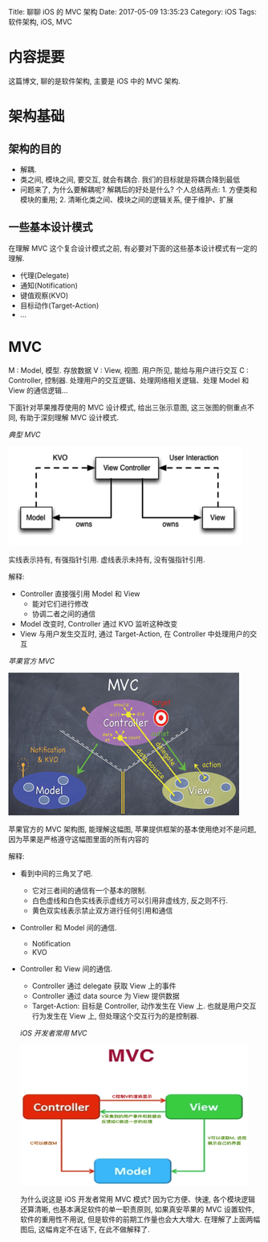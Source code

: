 Title: 聊聊 iOS 的 MVC 架构
Date: 2017-05-09 13:35:23
Category: iOS
Tags: 软件架构, iOS, MVC

内容提要
=======

这篇博文, 聊的是软件架构, 主要是 iOS 中的 MVC 架构.

架构基础
=======

## 架构的目的

* 解耦.
* 类之间, 模块之间, 要交互, 就会有耦合. 我们的目标就是将耦合降到最低
* 问题来了, 为什么要解耦呢? 解耦后的好处是什么? 个人总结两点: 1. 方便类和模块的重用; 2. 清晰化类之间、模块之间的逻辑关系, 便于维护、扩展

## 一些基本设计模式

在理解 MVC 这个复合设计模式之前, 有必要对下面的这些基本设计模式有一定的理解.

* 代理(Delegate)
* 通知(Notification)
* 键值观察(KVO)
* 目标动作(Target-Action)
* ...

MVC
===

M : Model, 模型. 存放数据
V : View, 视图. 用户所见, 能给与用户进行交互
C : Controller, 控制器. 处理用户的交互逻辑、处理网络相关逻辑、处理 Model 和 View 的通信逻辑...

下面针对苹果推荐使用的 MVC 设计模式, 给出三张示意图, 这三张图的侧重点不同, 有助于深刻理解 MVC 设计模式.

*典型 MVC*

![](../assets/images/架构/典型MVC.png)

实线表示持有, 有强指针引用.
虚线表示未持有, 没有强指针引用.

解释:

* Controller 直接强引用 Model 和 View
    * 能对它们进行修改
    * 协调二者之间的通信
* Model 改变时, Controller 通过 KVO 监听这种改变
* View 与用户发生交互时, 通过 Target-Action, 在 Controller 中处理用户的交互

*苹果官方 MVC*

![](../assets/images/架构/苹果MVC.png)

苹果官方的 MVC 架构图, 能理解这幅图, 苹果提供框架的基本使用绝对不是问题, 因为苹果是严格遵守这幅图里面的所有内容的

解释:

* 看到中间的三角叉了吧. 
    * 它对三者间的通信有一个基本的限制. 
    * 白色虚线和白色实线表示虚线方可以引用非虚线方, 反之则不行. 
    * 黄色双实线表示禁止双方进行任何引用和通信
* Controller 和 Model 间的通信. 
    * Notification
    * KVO
* Controller 和 View 间的通信. 
    * Controller 通过 delegate 获取 View 上的事件
    * Controller 通过 data source 为 View 提供数据
    * Target-Action: 目标是 Controller, 动作发生在 View 上. 也就是用户交互行为发生在 View 上, 但处理这个交互行为的是控制器.

  *iOS 开发者常用 MVC*
  
  ![](../assets/images/架构/iOS开发者MVC.png)
  
  为什么说这是 iOS 开发者常用 MVC 模式? 因为它方便、快速, 各个模块逻辑还算清晰, 也基本满足软件的单一职责原则, 如果真安苹果的 MVC 设置软件, 软件的重用性不用说, 但是软件的前期工作量也会大大增大. 
  在理解了上面两幅图后, 这幅肯定不在话下, 在此不做解释了.



